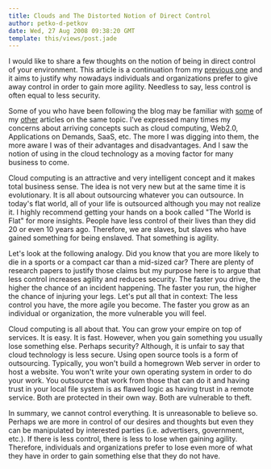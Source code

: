 ```yaml
---
title: Clouds and The Distorted Notion of Direct Control
author: petko-d-petkov
date: Wed, 27 Aug 2008 09:38:20 GMT
template: this/views/post.jade
---
```


I would like to share a few thoughts on the notion of being in direct control of your environment. This article is a continuation from my [previous one](/blog/targeted/) and it aims to justify why nowadays individuals and organizations prefer to give away control in order to gain more agility. Needless to say, less control is often equal to less security.

Some of you who have been following the blog may be familiar with [some](/blog/most-attractive-targets-saas/) of my [other](/blog/tomorrows-malware/) articles on the same topic. I've expressed many times my concerns about arriving concepts such as cloud computing, Web2.0, Applications on Demands, SaaS, etc. The more I was digging into them, the more aware I was of their advantages and disadvantages. And I saw the notion of using in the cloud technology as a moving factor for many business to come.

Cloud computing is an attractive and very intelligent concept and it makes total business sense. The idea is not very new but at the same time it is evolutionary. It is all about outsourcing whatever you can outsource. In today's flat world, all of your life is outsourced although you may not realize it. I highly recommend getting your hands on a book called "The World is Flat" for more insights. People have less control of their lives than they did 20 or even 10 years ago. Therefore, we are slaves, but slaves who have gained something for being enslaved. That something is agility.

Let's look at the following analogy. Did you know that you are more likely to die in a sports or a compact car than a mid-sized car? There are plenty of research papers to justify those claims but my purpose here is to argue that less control increases agility and reduces security. The faster you drive, the higher the chance of an incident happening. The faster you run, the higher the chance of  injuring your legs. Let's put all that in context: The less control you have, the more agile you become. The faster you grow as an individual or organization, the more vulnerable you will feel.

Cloud computing is all about that. You can grow your empire on top of services. It is easy. It is fast. However, when you gain something you usually lose something else. Perhaps security? Although, it is unfair to say that cloud technology is less secure. Using open source tools is a form of outsourcing. Typically, you won't build a homegrown Web server in order to host a website. You won't write your own operating system in order to do your work. You outsource that work from those that can do it and having trust in your local file system is as flawed logic as having trust in a remote service. Both are protected in their own way. Both are vulnerable to theft.

In summary, we cannot control everything. It is unreasonable to believe so. Perhaps we are more in control of our desires and thoughts but even they can be manipulated by interested parties (i.e. advertisers, government, etc.). If there is less control, there is less to lose when gaining agility. Therefore, individuals and organizations prefer to lose even more of what they have in order to gain something else that they do not have.
